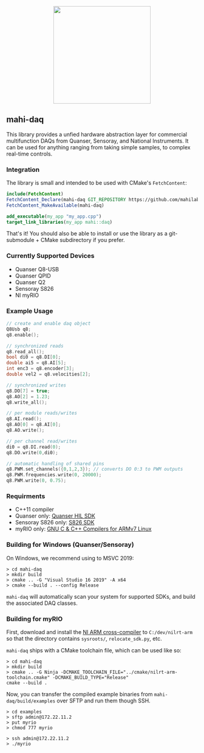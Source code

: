 <p align="center">
<img src="https://github.com/mahilab/mahi-daq/blob/master/mahi-daq.png" width="256"> 
</p>

## mahi-daq

This library provides a unfied hardware abstraction layer for commercial multifunction DAQs from Quanser, Sensoray, and National Instruments. It can be used for anything ranging from taking simple samples, to complex real-time controls. 

### Integration

The library is small and intended to be used with CMake's `FetchContent`:

```cmake
include(FetchContent) 
FetchContent_Declare(mahi-daq GIT_REPOSITORY https://github.com/mahilab/mahi-daq.git) 
FetchContent_MakeAvailable(mahi-daq)

add_executable(my_app "my_app.cpp")
target_link_libraries(my_app mahi::daq)
```

That's it! You should also be able to install or use the library as a git-submodule + CMake subdirectory if you prefer.

### Currently Supported Devices

- Quanser Q8-USB 
- Quanser QPID
- Quanser Q2
- Sensoray S826
- NI myRIO

### Example Usage

```cpp
// create and enable daq object
Q8Usb q8;
q8.enable();

// synchronized reads
q8.read_all();
bool di0 = q8.DI[0];
double ai5 = q8.AI[5];
int enc3 = q8.encoder[3];
double vel2 = q8.velocities[2];

// synchronized writes
q8.DO[7] = true;
q8.AO[2] = 1.23;
q8.write_all();

// per module reads/writes
q8.AI.read();
q8.AO[0] = q8.AI[0];
q8.AO.write();

// per channel read/writes
di0 = q8.DI.read(0);
q8.DO.write(0,di0);

// automatic handling of shared pins
q8.PWM.set_channels({0,1,2,3}); // converts DO 0:3 to PWM outputs
q8.PWM.frequencies.write(0, 20000);
q8.PWM.write(0, 0.75);
```

### Requirments 

- C++11 compiler
- Quanser only: [Quanser HIL SDK](https://github.com/quanser/hil_sdk_win64)
- Sensoray S826 only: [S826 SDK](http://www.sensoray.com/PCI_Express_digital_output_826.htm)
- myRIO only: [GNU C & C++ Compilers for ARMv7 Linux](http://www.ni.com/download/labview-real-time-module-2018/7813/en/)

### Building for Windows (Quanser/Sensoray)

On Windows, we recommend using to MSVC 2019:

```shell
> cd mahi-daq
> mkdir build
> cmake .. -G "Visual Studio 16 2019" -A x64
> cmake --build . --config Release
```

`mahi-daq` will automatically scan your system for supported SDKs, and build the associated DAQ classes.

### Building for myRIO

First, download and install the [NI ARM cross-compiler](http://www.ni.com/download/labview-real-time-module-2018/7813/en/) to `C:/dev/nilrt-arm` so that the directory contains `sysroots/`, `relocate_sdk.py`, etc. 

`mahi-daq` ships with a CMake toolchain file, which can be used like so:

```shell
> cd mahi-daq
> mkdir build
> cmake .. -G Ninja -DCMAKE_TOOLCHAIN_FILE="../cmake/nilrt-arm-toolchain.cmake" -DCMAKE_BUILD_TYPE="Release"
cmake --build .
```

Now, you can transfer the compiled example binaries from `mahi-daq/build/examples` over SFTP and run them though SSH.

```shell
> cd examples
> sftp admin@172.22.11.2
> put myrio
> chmod 777 myrio
```

```shell
> ssh admin@172.22.11.2
> ./myrio
```

